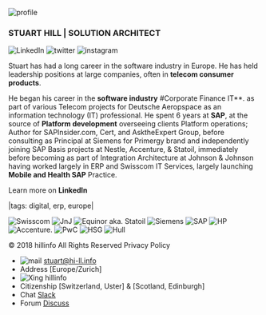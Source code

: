 ![profile](https://lh6.googleusercontent.com/uqw176ozxtR99m-F1rEVEHNjafuDEljhkC0ctusjlGvHogTRU0hawpey4Bs=w40)
### STUART HILL | SOLUTION ARCHITECT
![LinkedIn](https://lh5.googleusercontent.com/-bTfap3my7W4NXJgh20bQin-Q3W1PGUS-xuw5B3PuuRjoG5Ov8khzqiSfvs=w50) 
![twitter](https://lh5.googleusercontent.com/a22yI-6dVlUoNbGd1_PYNa9lvKpaYWYD_AxYHaE5W7Ry1nnXi4L9ldV6qk8=w50)
![instagram](https://lh5.googleusercontent.com/n777S_0bN5E_hMmetDXC2vgMCEe1Y-fE0-xmmxUIr2noRm_YjkHLwjYWv-I=w50) 

Stuart has had a long career in the software industry in Europe. He has held leadership positions at large companies, often in **telecom consumer products**.

He began his career in the **software industry** #Corporate Finance IT**.  as part of various Telecom projects for Deutsche Aeropspace as an information technology (IT) professional. He spent 6 years at **SAP**, at the source of **Platform development** overseeing clients Platform operations; Author for SAPInsider.com, Cert, and AsktheExpert Group, before consulting as Principal at Siemens for Primergy brand and independently joining SAP Basis projects at Nestle, Accenture, & Statoil, immediately before becoming as part of Integration Architecture at Johnson & Johnson having worked largely in ERP and Swisscom IT Services, largely launching **Mobile and Health SAP** Practice.

Learn more on  **LinkedIn**

|tags: digital, erp, europe|

![Swisscom](https://media.licdn.com/dms/image/C560BAQHaInt1URj6Vg/company-logo_400_400/0?e=1544659200&v=beta&t=P1enlfz771T-xia25Wwxn6Div8y3IlaD24rRBbsrK8Q)
![JnJ](https://media.licdn.com/dms/image/C4D0BAQFwn8CHaum_AA/company-logo_400_400/0?e=1544659200&v=beta&t=NiuG0v-raPRPCc0bqH4svkwgps-8JZtEB4kGOoiTPKo)
![Equinor aka. Statoil](https://media.licdn.com/dms/image/C4E0BAQEY5vHCfHo1DA/company-logo_400_400/0?e=1544659200&v=beta&t=g_T-ruRNrnDHkQpa9DP6eRQG0xBWK5Bq95_umKT6_0k)
![Siemens](https://media.licdn.com/dms/image/C560BAQEAj0Aclcw16w/company-logo_200_200/0?e=1544659200&v=beta&t=tlIHO5IbEjs2eIEoyy6bNV-b-z0VkohGExKx0cToeEU)
![SAP](https://media.licdn.com/dms/image/C4D0BAQEsTL5Xl-6FjQ/company-logo_400_400/0?e=1544659200&v=beta&t=wAD89dpELk3esaFYbhEnKP9wr-IW_UZpDJyYLzU5uqs)
![HP](https://media.licdn.com/dms/image/C4D0BAQHT3VaXTZuxiQ/company-logo_400_400/0?e=1544659200&amp;v=beta&amp;t=D97k3ZmA69Bx37jHhS4ZMNCdk0eq-D9H1wwDhOPZ__Y&quot;)
![Accenture](https://media.licdn.com/dms/image/C4E0BAQE_tMd_dRgIzQ/company-logo_100_100/0?e=1542844800&v=beta&t=m1HwNcWFbSqSArOxlEXo3FVv61Zbry7c61-gy3FewDA).
![PwC](https://media.licdn.com/dms/image/C4D0BAQGJDeq25SnzVA/company-logo_400_400/0?e=1544659200&v=beta&t=drrebTejRvWC9jRwv0dsZsZp55wexeluvb8o20QyBo0)
![HSG](https://media.licdn.com/dms/image/C560BAQHaInt1URj6Vg/company-logo_400_400/0?e=1544659200&v=beta&t=P1enlfz771T-xia25Wwxn6Div8y3IlaD24rRBbsrK8Q)
![Hull](https://media.licdn.com/dms/image/C560BAQGYHhIplBgnUQ/company-logo_400_400/0?e=1544659200&v=beta&t=VjTw28Bc31RtycUX6rYgwAvDkH-vqdY6mKXafb2Wftc)

© 2018 hillinfo  All Rights Reserved  Privacy Policy

- ![mail](https://lh6.googleusercontent.com/Qhi7XFcsQ_j4x8V_HaOdsyESNTDSYk5QaAxXGB4tzHGkV8hjBnW5ik63miQ=w50) stuart@hi-ll.info
- Address [Europe/Zurich] 
- ![Xing](https://lh3.googleusercontent.com/P1KsEu_g3n7YaeQNOUnu2t8RS5_4nrTHdt_PSik5GhPSCIivD1DbeLnAnY8=w50) hillinfo
- Citizenship [Switzerland, Uster] & [Scotland, Edinburgh]
- Chat [Slack](http://hi-llinfo.slack.com)
- Forum [Discuss](http://discuss.hillinfo.io)

